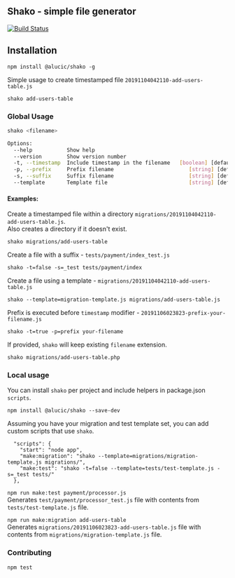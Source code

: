 ## Shako - simple file generator
[![Build Status](https://travis-ci.org/alucic/shako.svg?branch=master)](https://travis-ci.org/alucic/shako)

## Installation
```
npm install @alucic/shako -g
```

Simple usage to create timestamped file `20191104042110-add-users-table.js`
```
shako add-users-table
```

### Global Usage
```bash
shako <filename>

Options:
  --help           Show help                                           [boolean]
  --version        Show version number                                 [boolean]
  -t, --timestamp  Include timestamp in the filename   [boolean] [default: true]
  -p, --prefix     Prefix filename                        [string] [default: ""]
  -s, --suffix     Suffix filename                        [string] [default: ""]
  --template       Template file                          [string] [default: ""]
```

#### Examples:
Create a timestamped file within a directory `migrations/20191104042110-add-users-table.js`.    
Also creates a directory if it doesn't exist.
```
shako migrations/add-users-table
```

Create a file with a suffix - `tests/payment/index_test.js`
```
shako -t=false -s=_test tests/payment/index
```

Create a file using a template - `migrations/20191104042110-add-users-table.js`
```
shako --template=migration-template.js migrations/add-users-table.js
```

Prefix is executed before `timestamp` modifier - `20191106023823-prefix-your-filename.js`
```
shako -t=true -p=prefix your-filename
```

If provided, `shako` will keep existing `filename` extension.
```
shako migrations/add-users-table.php
```

### Local usage
You can install `shako` per project and include helpers in package.json `scripts`.

```
npm install @alucic/shako --save-dev
```

Assuming you have your migration and test template set, you can add custom scripts that use `shako`.
```
  "scripts": {
    "start": "node app",
    "make:migration": "shako --template=migrations/migration-template.js migrations/",
    "make:test": "shako -t=false --template=tests/test-template.js -s=_test tests/"
  },
```

`npm run make:test payment/processor.js`    
Generates `test/payment/processor_test.js` file with contents from `tests/test-template.js` file.
     
`npm run make:migration add-users-table`    
Generates `migrations/20191106023823-add-users-table.js` file with contents from `migrations/migration-template.js` file.

### Contributing

```
npm test
```
